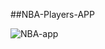 ##NBA-Players-APP

![‏‏NBA-app](https://user-images.githubusercontent.com/35100958/119232115-a409e880-bb2c-11eb-82c3-0f152674786a.PNG)


